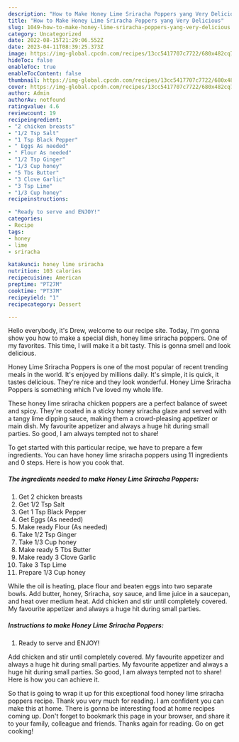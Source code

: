 ```yaml
---
description: "How to Make Honey Lime Sriracha Poppers yang Very Delicious"
title: "How to Make Honey Lime Sriracha Poppers yang Very Delicious"
slug: 1049-how-to-make-honey-lime-sriracha-poppers-yang-very-delicious
category: Uncategorized
date: 2022-08-15T21:29:06.552Z
date: 2023-04-11T08:39:25.373Z
image: https://img-global.cpcdn.com/recipes/13cc5417707c7722/680x482cq70/honey-lime-sriracha-poppers-recipe-main-photo.jpg
hideToc: false
enableToc: true
enableTocContent: false
thumbnail: https://img-global.cpcdn.com/recipes/13cc5417707c7722/680x482cq70/honey-lime-sriracha-poppers-recipe-main-photo.jpg
cover: https://img-global.cpcdn.com/recipes/13cc5417707c7722/680x482cq70/honey-lime-sriracha-poppers-recipe-main-photo.jpg
author: Admin
authorAv: notfound
ratingvalue: 4.6
reviewcount: 19
recipeingredient:
- "2 chicken breasts"
- "1/2 Tsp Salt"
- "1 Tsp Black Pepper"
- " Eggs As needed"
- " Flour As needed"
- "1/2 Tsp Ginger"
- "1/3 Cup honey"
- "5 Tbs Butter"
- "3 Clove Garlic"
- "3 Tsp Lime"
- "1/3 Cup honey"
recipeinstructions:

- "Ready to serve and ENJOY!"
categories:
- Recipe
tags:
- honey
- lime
- sriracha

katakunci: honey lime sriracha 
nutrition: 103 calories
recipecuisine: American
preptime: "PT27M"
cooktime: "PT37M"
recipeyield: "1"
recipecategory: Dessert

---
```



Hello everybody, it's Drew, welcome to our recipe site. Today, I'm gonna show you how to make a special dish, honey lime sriracha poppers. One of my favorites. This time, I will make it a bit tasty. This is gonna smell and look delicious.

Honey Lime Sriracha Poppers is one of the most popular of recent trending meals in the world. It's enjoyed by millions daily. It's simple, it is quick, it tastes delicious. They're nice and they look wonderful. Honey Lime Sriracha Poppers is something which I've loved my whole life.

These honey lime sriracha chicken poppers are a perfect balance of sweet and spicy. They&#39;re coated in a sticky honey sriracha glaze and served with a tangy lime dipping sauce, making them a crowd-pleasing appetizer or main dish. My favourite appetizer and always a huge hit during small parties. So good, I am always tempted not to share!


To get started with this particular recipe, we have to prepare a few ingredients. You can have honey lime sriracha poppers using 11 ingredients and 0 steps. Here is how you cook that.

<!--inarticleads1-->

##### The ingredients needed to make Honey Lime Sriracha Poppers:

1. Get 2 chicken breasts
1. Get 1/2 Tsp Salt
1. Get 1 Tsp Black Pepper
1. Get  Eggs (As needed)
1. Make ready  Flour (As needed)
1. Take 1/2 Tsp Ginger
1. Take 1/3 Cup honey
1. Make ready 5 Tbs Butter
1. Make ready 3 Clove Garlic
1. Take 3 Tsp Lime
1. Prepare 1/3 Cup honey


While the oil is heating, place flour and beaten eggs into two separate bowls. Add butter, honey, Sriracha, soy sauce, and lime juice in a saucepan, and heat over medium heat. Add chicken and stir until completely covered. My favourite appetizer and always a huge hit during small parties. 

<!--inarticleads2-->

##### Instructions to make Honey Lime Sriracha Poppers:


1. Ready to serve and ENJOY!

Add chicken and stir until completely covered. My favourite appetizer and always a huge hit during small parties. My favourite appetizer and always a huge hit during small parties. So good, I am always tempted not to share! Here is how you can achieve it. 

So that is going to wrap it up for this exceptional food honey lime sriracha poppers recipe. Thank you very much for reading. I am confident you can make this at home. There is gonna be interesting food at home recipes coming up. Don't forget to bookmark this page in your browser, and share it to your family, colleague and friends. Thanks again for reading. Go on get cooking!
